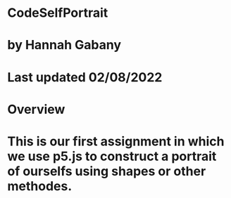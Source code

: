 # CodeSelfPortrait

# by Hannah Gabany
# Last updated 02/08/2022

# Overview
# This is our first assignment in which we use p5.js to construct a portrait of ourselfs using shapes or other methodes.
